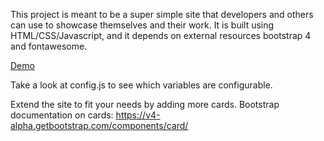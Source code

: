 This project is meant to be a super simple site that developers and others can use to showcase themselves and their work. It is built using HTML/CSS/Javascript, and it depends on external resources bootstrap 4 and fontawesome. 

[Demo](http://www.jasonmoujaes.com)

Take a look at config.js to see which variables are configurable.

Extend the site to fit your needs by adding more cards. Bootstrap documentation on cards: https://v4-alpha.getbootstrap.com/components/card/
